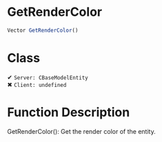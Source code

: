 # GetRenderColor
```js
Vector GetRenderColor()
```
# Class
✔ `Server: CBaseModelEntity`  
✖ `Client: undefined`  

# Function Description
GetRenderColor(): Get the render color of the entity.
